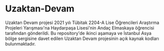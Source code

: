 # Uzaktan-Devam

Uzaktan Devam projesi 2021 yılı Tübitak 2204-A Lise Öğrencileri Araştırma Projeleri Yarışması'na Haydarpaşa Lisesi'nin Andaç Elmaskaya öğrencisi tarafından gönderildi. Bu repository'de ikinci aşamaya ve İstanbul Asya bölge sergisine davet edilen Uzaktan Devam projesinin açık kaynak kodları bulunmaktadır.
